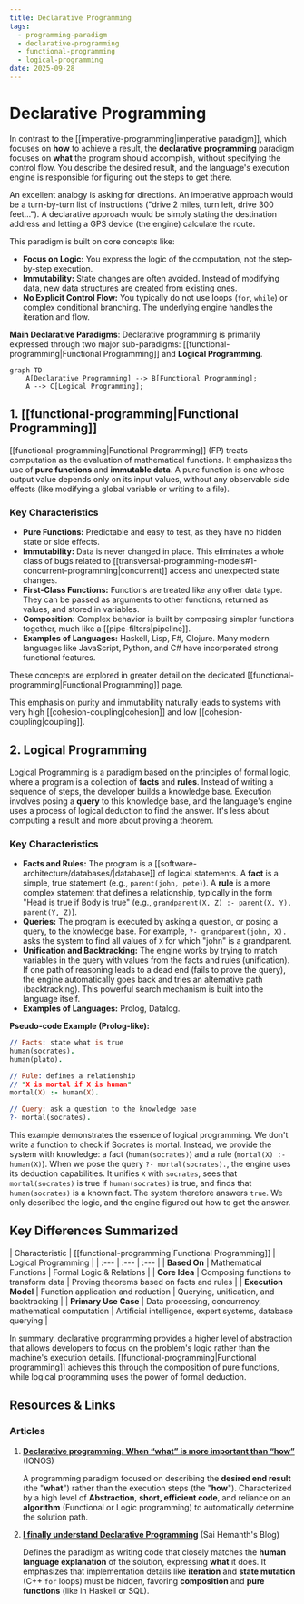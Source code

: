 ```yaml
--- 
title: Declarative Programming
tags:
  - programming-paradigm
  - declarative-programming
  - functional-programming
  - logical-programming
date: 2025-09-28
---
```

# Declarative Programming

In contrast to the [[imperative-programming|imperative paradigm]], which focuses on **how** to achieve a result, the **declarative programming** paradigm focuses on **what** the program should accomplish, without specifying the control flow. You describe the desired result, and the language's execution engine is responsible for figuring out the steps to get there.

An excellent analogy is asking for directions. An imperative approach would be a turn-by-turn list of instructions ("drive 2 miles, turn left, drive 300 feet..."). A declarative approach would be simply stating the destination address and letting a GPS device (the engine) calculate the route.

This paradigm is built on core concepts like:
- **Focus on Logic:** You express the logic of the computation, not the step-by-step execution.
- **Immutability:** State changes are often avoided. Instead of modifying data, new data structures are created from existing ones.
- **No Explicit Control Flow:** You typically do not use loops (`for`, `while`) or complex conditional branching. The underlying engine handles the iteration and flow.

**Main Declarative Paradigms**: Declarative programming is primarily expressed through two major sub-paradigms: [[functional-programming|Functional Programming]] and **Logical Programming**.

```mermaid
graph TD
    A[Declarative Programming] --> B[Functional Programming];
    A --> C[Logical Programming];
```

## 1. [[functional-programming|Functional Programming]]

[[functional-programming|Functional Programming]] (FP) treats computation as the evaluation of mathematical functions. It emphasizes the use of **pure functions** and **immutable data**. A pure function is one whose output value depends only on its input values, without any observable side effects (like modifying a global variable or writing to a file).

### Key Characteristics
- **Pure Functions:** Predictable and easy to test, as they have no hidden state or side effects.
- **Immutability:** Data is never changed in place. This eliminates a whole class of bugs related to [[transversal-programming-models#1-concurrent-programming|concurrent]] access and unexpected state changes.
- **First-Class Functions:** Functions are treated like any other data type. They can be passed as arguments to other functions, returned as values, and stored in variables.
- **Composition:** Complex behavior is built by composing simpler functions together, much like a [[pipe-filters|pipeline]].
- **Examples of Languages:** Haskell, Lisp, F#, Clojure. Many modern languages like JavaScript, Python, and C# have incorporated strong functional features.

These concepts are explored in greater detail on the dedicated [[functional-programming|Functional Programming]] page.

This emphasis on purity and immutability naturally leads to systems with very high [[cohesion-coupling|cohesion]] and low [[cohesion-coupling|coupling]].

## 2. Logical Programming

Logical Programming is a paradigm based on the principles of formal logic, where a program is a collection of **facts** and **rules**. Instead of writing a sequence of steps, the developer builds a knowledge base. Execution involves posing a **query** to this knowledge base, and the language's engine uses a process of logical deduction to find the answer. It's less about computing a result and more about proving a theorem.

### Key Characteristics
- **Facts and Rules:** The program is a [[software-architecture/databases/|database]] of logical statements. A **fact** is a simple, true statement (e.g., `parent(john, pete)`). A **rule** is a more complex statement that defines a relationship, typically in the form "Head is true if Body is true" (e.g., `grandparent(X, Z) :- parent(X, Y), parent(Y, Z)`).
- **Queries:** The program is executed by asking a question, or posing a query, to the knowledge base. For example, `?- grandparent(john, X).` asks the system to find all values of `X` for which "john" is a grandparent.
- **Unification and Backtracking:** The engine works by trying to match variables in the query with values from the facts and rules (unification). If one path of reasoning leads to a dead end (fails to prove the query), the engine automatically goes back and tries an alternative path (backtracking). This powerful search mechanism is built into the language itself.
- **Examples of Languages:** Prolog, Datalog.

**Pseudo-code Example (Prolog-like):**

```prolog
// Facts: state what is true
human(socrates).
human(plato).

// Rule: defines a relationship
// "X is mortal if X is human"
mortal(X) :- human(X).

// Query: ask a question to the knowledge base
?- mortal(socrates).
```

This example demonstrates the essence of logical programming. We don't write a function to check if Socrates is mortal. Instead, we provide the system with knowledge: a fact (`human(socrates)`) and a rule (`mortal(X) :- human(X)`). When we pose the query `?- mortal(socrates).`, the engine uses its deduction capabilities. It unifies `X` with `socrates`, sees that `mortal(socrates)` is true if `human(socrates)` is true, and finds that `human(socrates)` is a known fact. The system therefore answers `true`. We only described the logic, and the engine figured out how to get the answer.

## Key Differences Summarized

| Characteristic | [[functional-programming|Functional Programming]] | Logical Programming |
| :--- | :--- | :--- |
| **Based On** | Mathematical Functions | Formal Logic & Relations |
| **Core Idea** | Composing functions to transform data | Proving theorems based on facts and rules |
| **Execution Model** | Function application and reduction | Querying, unification, and backtracking |
| **Primary Use Case** | Data processing, concurrency, mathematical computation | Artificial intelligence, expert systems, database querying |

In summary, declarative programming provides a higher level of abstraction that allows developers to focus on the problem's logic rather than the machine's execution details. [[functional-programming|Functional programming]] achieves this through the composition of pure functions, while logical programming uses the power of formal deduction.

## **Resources & Links**

### Articles

1. **[Declarative programming: When “what” is more important than “how”](https://www.ionos.com/digitalguide/websites/web-development/declarative-programming/)** (IONOS)

    A programming paradigm focused on describing the **desired end result** (the "**what**") rather than the execution steps (the "**how**"). Characterized by a high level of **Abstraction**, **short, efficient code**, and reliance on an **algorithm** (Functional or Logic programming) to automatically determine the solution path.

2. **[I finally understand Declarative Programming](https://blog.saihemanth.com/posts/I-Finally-Understand-Declarative/)** (Sai Hemanth's Blog)

    Defines the paradigm as writing code that closely matches the **human language explanation** of the solution, expressing **what** it does. It emphasizes that implementation details like **iteration** and **state mutation** (C++ `for` loops) must be hidden, favoring **composition** and **pure functions** (like in Haskell or SQL).
